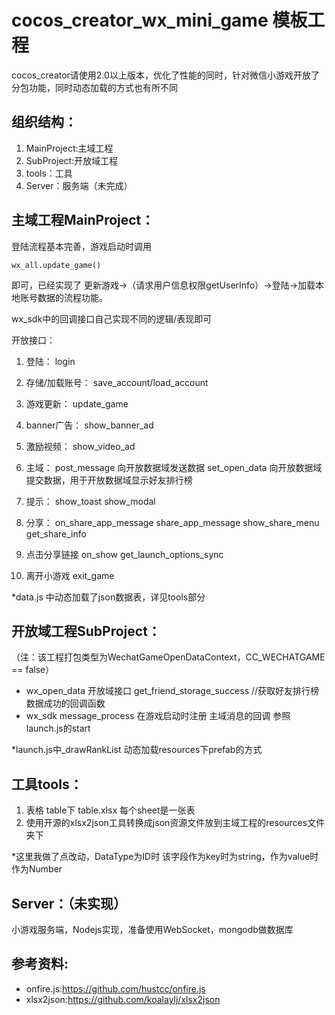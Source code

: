 ﻿# cocos_creator_wx_mini_game 模板工程


cocos_creator请使用2.0以上版本，优化了性能的同时，针对微信小游戏开放了分包功能，同时动态加载的方式也有所不同

## 组织结构：

 1. MainProject:主域工程 
 2. SubProject:开放域工程 
 3. tools：工具 
 4. Server：服务端（未完成）

## 主域工程MainProject：

登陆流程基本完善，游戏启动时调用 


    wx_all.update_game() 


即可，已经实现了 更新游戏->（请求用户信息权限getUserInfo）->登陆->加载本地账号数据的流程功能。

wx_sdk中的回调接口自己实现不同的逻辑/表现即可

开放接口：

 1. 登陆：
login

 2. 存储/加载账号：
save_account/load_account

 3. 游戏更新：
update_game

 4. banner广告：
show_banner_ad

 5. 激励视频：
show_video_ad

 6. 主域：
post_message   向开放数据域发送数据
set_open_data  向开放数据域提交数据，用于开放数据域显示好友排行榜

 7. 提示：
show_toast
show_modal

 8. 分享：
on_share_app_message
share_app_message
show_share_menu
get_share_info

 9. 点击分享链接
on_show
get_launch_options_sync

 10. 离开小游戏
exit_game

*data.js 中动态加载了json数据表，详见tools部分

## 开放域工程SubProject：
（注：该工程打包类型为WechatGameOpenDataContext，CC_WECHATGAME == false）

 - wx_open_data 开放域接口
get_friend_storage_success //获取好友排行榜数据成功的回调函数
 - wx_sdk
message_process 在游戏启动时注册 主域消息的回调 参照launch.js的start

*launch.js中_drawRankList 动态加载resources下prefab的方式

## 工具tools：

 1. 表格 table下 table.xlsx 每个sheet是一张表
 2. 使用开源的xlsx2json工具转换成json资源文件放到主域工程的resources文件夹下

*这里我做了点改动，DataType为ID时 该字段作为key时为string，作为value时作为Number

## Server：（未实现）

小游戏服务端，Nodejs实现，准备使用WebSocket，mongodb做数据库



## 参考资料: 

 - onfire.js:https://github.com/hustcc/onfire.js
 - xlsx2json:https://github.com/koalaylj/xlsx2json

